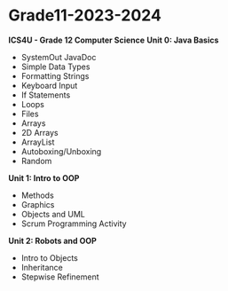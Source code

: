 # Grade11-2023-2024
**ICS4U - Grade 12 Computer Science**
**Unit 0: Java Basics**

- SystemOut JavaDoc
- Simple Data Types
- Formatting Strings
- Keyboard Input
- If Statements
- Loops
- Files
- Arrays
- 2D Arrays
- ArrayList
- Autoboxing/Unboxing
- Random



**Unit 1: Intro to OOP**

- Methods
- Graphics
- Objects and UML
- Scrum Programming Activity


**Unit 2: Robots and OOP**

- Intro to Objects
- Inheritance
- Stepwise Refinement
